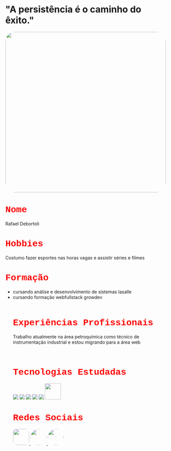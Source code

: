 <h1>"A persistência é o caminho do êxito."</h1>

</h1><img src="https://tse4.mm.bing.net/th?id=OIP.NJtqPn99HZkIENz17ten6wHaFj&pid=Api&P=0&w=238&h=179" style="width:500px; border-radius:30px 30px 30px
30px;">

<h1 style="color:red;font-family:courier;">Nome</h1>
<p>Rafael Debortoli</p>

<h1 style="color:red;font-family:courier;">Hobbies</h1>
<p>Costumo fazer esportes nas horas vagas e assistir séries e filmes</p>

<h1 style="color:red;font-family:courier;">Formação</h1>
<ul>
    <li>cursando análise e desenvolvimento de sistemas lasalle</li>
    <li>cursando formação webfullstack growdev</li>
<br>

<h1 style="color:red; font-family:courier;">Experiências Profissionais</h1>
<p>Trabalho atualmente na área petroquímica como técnico de instrumentação industrial e estou migrando para a área web</p>
<br>

<H1 style="color:red;font-family:courier;">Tecnologias Estudadas</H1>

<div>
<img src="https://icongr.am/devicon/css3-original.svg?size=50&color=000000">
<img src="https://icongr.am/devicon/html5-original.svg?size=50&color=000000">
<img src="https://icongr.am/devicon/javascript-original.svg?size=50&color=000000">
<img src="https://icongr.am/devicon/typescript-original.svg?size=50&color=000000">
<img src="https://icongr.am/devicon/git-original.svg?size=50&color=000000">
 <img src="https://cdn.jsdelivr.net/gh/devicons/devicon/icons/cplusplus/cplusplus-original.svg" style="width:50px;"/>
          
</div>

<h1 style="color:red;font-family:courier;">Redes Sociais</h1>

<div style=>
<a href="https://icongr.am/devicon/linkedin-original.svg?size=120&color=000000" target="_blank" ><img src="https://tse1.mm.bing.net/th?id=OIP.ozDiSGJlUqI6815cRlJiNAHaHa&pid=Api&rs=1&c=1&qlt=95&w=121&h=121" style="width:50px;  border-radius:10px;">
<a href="https://www.instagram.com/debortolirafael25/" target="_blank" ><img src="https://tse1.mm.bing.net/th?id=OIP.Nfyh9yL-Oc4-Yt630pXJSgHaHL&pid=Api&P=0&w=182&h=176" style="width:50px; border-radius:30px;">
<a href="https://www.facebook.com/rafael.debortoli.25/" target="_blank" ><img src="https://tse1.mm.bing.net/th?id=OIP.PA2kREVfZLR4uiP3jBUP3wHaHJ&pid=Api&rs=1&c=1&qlt=95&w=122&h=118" style="width:50px;  border-radius:900px;">
</div>
